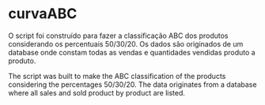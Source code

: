# curvaABC
O script foi construído para fazer a classificação ABC dos produtos considerando os percentuais 50/30/20. Os dados são originados de um database onde constam todas as vendas e quantidades vendidas produto a produto.


The script was built to make the ABC classification of the products considering the percentages 50/30/20. The data originates from a database where all sales and sold product by product are listed.
